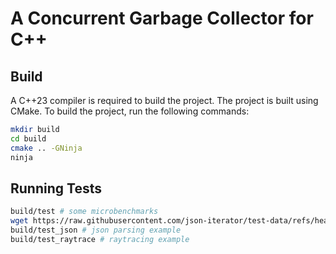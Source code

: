 # A Concurrent Garbage Collector for C++

## Build
A C++23 compiler is required to build the project. The project is built using CMake. To build the project, run the following commands:
```bash
mkdir build
cd build
cmake .. -GNinja
ninja
```

## Running Tests
```bash
build/test # some microbenchmarks
wget https://raw.githubusercontent.com/json-iterator/test-data/refs/heads/master/large-file.json
build/test_json # json parsing example
build/test_raytrace # raytracing example

```